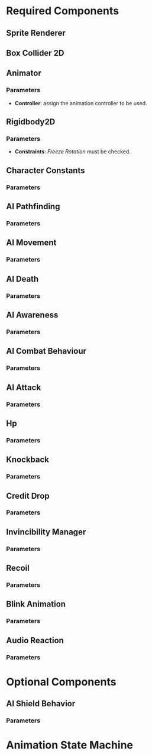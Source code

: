 Required Components
===================

Sprite Renderer
---------------

Box Collider 2D
---------------

Animator
--------

### Parameters
* **Controller**: assign the animation controller to be used.

Rigidbody2D
-----------

### Parameters
* **Constraints**: *Freeze Rotation* must be checked.

Character Constants
-------------------

### Parameters

AI Pathfinding
--------------

### Parameters

AI Movement
-----------

### Parameters

AI Death
--------

### Parameters

AI Awareness
------------

### Parameters

AI Combat Behaviour
-------------------

### Parameters

AI Attack
---------

### Parameters

Hp
--

### Parameters

Knockback
---------

### Parameters

Credit Drop
-----------

### Parameters

Invincibility Manager
---------------------

### Parameters

Recoil
------

### Parameters

Blink Animation
---------------

### Parameters

Audio Reaction
--------------

### Parameters

Optional Components
===================

AI Shield Behavior
------------------

### Parameters


Animation State Machine
=======================
